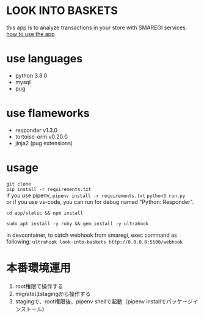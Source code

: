 # LOOK INTO BASKETS
this app is to analyze transactions in your store with SMAREGI services.   
[how to use the app](https://from-garage.work/how_to_use/look_into_baskets.html)

# use languages
- python 3.8.0
- mysql
- pug

# use flameworks
- responder v1.3.0
- tortoise-orm v0.20.0
- jinja2 (pug extensions)

# usage
`git clone`  
`pip install -r requirements.txt`  
if you use pipenv, 
`pipenv install -r requirements.txt`
`python3 run.py`  
or if you use vs-code, you can run for debug named "Python: Responder".  

`cd app/static && npm install`

`sudo apt install -y ruby && gem install -y ultrahook`

in devcontainer, to catch webhook from smaregi, exec command as following:
`ultrahook look-into-baskets http://0.0.0.0:5500/webhook`

# 本番環境運用
1. root権限で操作する
1. migrateはstagingから操作する
1. stagingで、root権限後、pipenv shellで起動（pipenv installでパッケージインストール）
